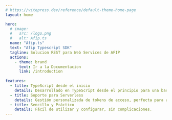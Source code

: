 ```yaml
---
# https://vitepress.dev/reference/default-theme-home-page
layout: home

hero:
  # image:
  #   src: /logo.png
  #   alt: Afip.ts
  name: "Afip.ts"
  text: "Afip Typescript SDK"
  tagline: Solucion REST para Web Services de AFIP
  actions:
    - theme: brand
      text: Ir a la Documentacion
      link: /introduction
      
features:
  - title: TypeScript desde el inicio
    details: Desarrollado en TypeScript desde el principio para una base sólida.
  - title: Soporte para Serverless
    details: Gestión personalizada de tokens de acceso, perfecta para aplicaciones serverless.
  - title: Sencillo y Práctico
    details: Fácil de utilizar y configurar, sin complicaciones.
---
```


